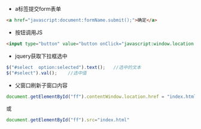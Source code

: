* a标签提交form表单
```html
<a href="javascript:document:formName.submit();">确定</a>
```
* 按钮调用JS
```html
<input type="button" value="button onClick="javascript:window.location.href='' " >
```
* jquery获取下拉框选中
```javascript
$("#select  option:selected").text();   //选中的文本
$("#select").val();    //选中值
```

* 父窗口刷新子窗口内容

```javascript
document.getElementById("ff").contentWindow.location.href = "index.html"
```
或
```javascript
document.getElementById("ff").src="index.html"
```